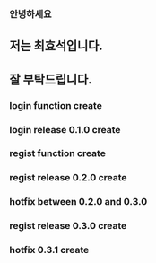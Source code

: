 ### 안녕하세요
## 저는 최효석입니다.
## 잘 부탁드립니다.

### login function create
### login release 0.1.0 create
### regist function create
### regist release 0.2.0 create
### hotfix between 0.2.0 and 0.3.0
### regist release 0.3.0 create

### hotfix 0.3.1 create
